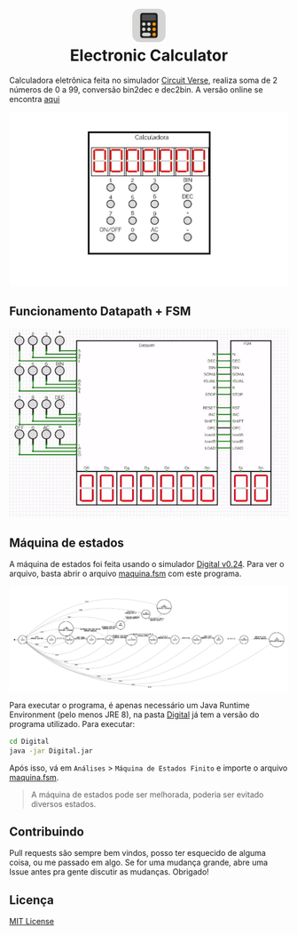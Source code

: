 <h1 align="center">
  <br>
  <a href="#"><img src="assets/logo.png" alt="Just a logo with 2048 text" width="60"></a>
  <br>
  Electronic Calculator 
  <br>
</h1>

Calculadora eletrônica feita no simulador [Circuit Verse](https://github.com/CircuitVerse/CircuitVerse), realiza soma de 2 números de 0 a 99, conversão bin2dec e dec2bin. A versão online se encontra [aqui](https://circuitverse.org/users/49107/projects/calculadora-ad7278e6-57d8-452e-be27-1401192e01a2)

![calc](assets/calc.jpg)

## Funcionamento Datapath + FSM
![gifCalculadora](assets/gifCalculadora.gif)

## Máquina de estados

A máquina de estados foi feita usando o simulador [Digital v0.24](https://github.com/hneemann/Digital). Para ver o arquivo, basta abrir o arquivo [maquina.fsm](maquina.fsm) com este programa.

![FSM](assets/fsm.png)

Para executar o programa, é apenas necessário um Java Runtime Environment (pelo menos JRE 8), na pasta [Digital](Digital) já tem a versão do programa utilizado. Para executar:

```bash
cd Digital
java -jar Digital.jar
```

Após isso, vá em `Análises` > `Máquina de Estados Finito` e importe o arquivo [maquina.fsm](maquina.fsm).

> A máquina de estados pode ser melhorada, poderia ser evitado diversos estados.

## Contribuindo

Pull requests são sempre bem vindos, posso ter esquecido de alguma coisa, ou me passado em algo. Se for uma mudança grande, abre uma Issue antes pra gente discutir as mudanças. Obrigado!

## Licença

[MIT License](LICENSE)
